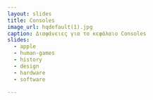 ```yaml
---
layout: slides
title: Consoles 
image_url: hqdefault(1).jpg
caption: Διαφάνειες για το κεφάλαιο Consoles
slides:
  - apple
  - human-games
  - history 
  - design
  - hardware
  - software
 
---
```

